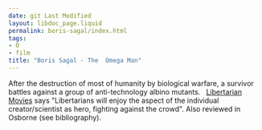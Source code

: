```yaml
---
date: git Last Modified
layout: libdoc_page.liquid
permalink: boris-sagal/index.html
tags:
- O
- film
title: "Boris Sagal - The  Omega Man"
---
```


After the destruction of most of humanity by biological  warfare, a survivor battles against a group of anti-technology albino mutants.
 
 <a href="http://libertarianmovies.net/O/The-Omega-Man-1971-.html">Libertarian  Movies</a> says "Libertarians will enjoy the aspect of the individual  creator/scientist as hero, fighting against the crowd". Also reviewed in Osborne (see bibliography).